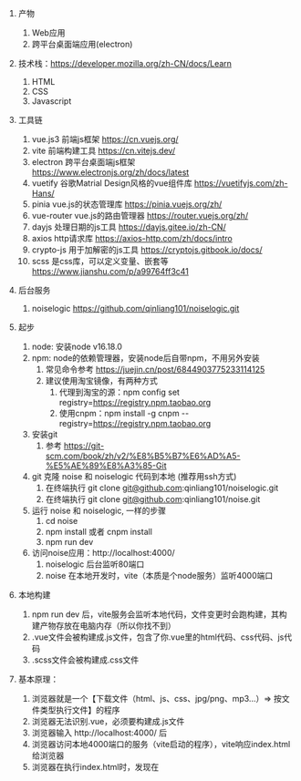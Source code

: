 1. 产物
    1. Web应用
    2. 跨平台桌面端应用(electron)

2. 技术栈：https://developer.mozilla.org/zh-CN/docs/Learn
    1. HTML
    2. CSS
    3. Javascript

3. 工具链
    1. vue.js3 前端js框架 https://cn.vuejs.org/
    2. vite 前端构建工具 https://cn.vitejs.dev/
    3. electron 跨平台桌面端js框架  https://www.electronjs.org/zh/docs/latest
    4. vuetify 谷歌Matrial Design风格的vue组件库 https://vuetifyjs.com/zh-Hans/
    5. pinia vue.js的状态管理库 https://pinia.vuejs.org/zh/
    6. vue-router vue.js的路由管理器 https://router.vuejs.org/zh/
    7. dayjs 处理日期的js工具 https://dayjs.gitee.io/zh-CN/
    8. axios http请求库 https://axios-http.com/zh/docs/intro
    9. crypto-js 用于加解密的js工具 https://cryptojs.gitbook.io/docs/
    10. scss 是css库，可以定义变量、嵌套等 https://www.jianshu.com/p/a99764ff3c41

4. 后台服务
    1. noiselogic https://github.com/qinliang101/noiselogic.git

5. 起步
    1. node: 安装node v16.18.0
    2. npm: node的依赖管理器，安装node后自带npm，不用另外安装
        1. 常见命令参考 https://juejin.cn/post/6844903775233114125
        2. 建议使用淘宝镜像，有两种方式
            1. 代理到淘宝的源：npm config set registry=https://registry.npm.taobao.org
            2. 使用cnpm：npm install -g cnpm --registry=https://registry.npm.taobao.org
    3. 安装git
        1. 参考 https://git-scm.com/book/zh/v2/%E8%B5%B7%E6%AD%A5-%E5%AE%89%E8%A3%85-Git
    4. git 克隆 noise 和 noiselogic 代码到本地 (推荐用ssh方式)
        1. 在终端执行 git clone git@github.com:qinliang101/noiselogic.git
        2. 在终端执行 git clone git@github.com:qinliang101/noise.git
    5. 运行 noise 和 noiselogic, 一样的步骤
        1. cd noise
        2. npm install 或者 cnpm install
        3. npm run dev
    6. 访问noise应用：http://localhost:4000/
        1. noiselogic 后台监听80端口
        2. noise 在本地开发时，vite（本质是个node服务）监听4000端口

6. 本地构建
    1. npm run dev 后，vite服务会监听本地代码，文件变更时会跑构建，其构建产物存放在电脑内存（所以你找不到）
    2. .vue文件会被构建成.js文件，包含了你.vue里的html代码、css代码、js代码
    3. .scss文件会被构建成.css文件

7. 基本原理：
    1. 浏览器就是一个【下载文件（html、js、css、jpg/png、mp3...）=> 按文件类型执行文件】的程序
    2. 浏览器无法识别.vue，必须要构建成.js文件
    3. 浏览器输入 http://localhost:4000/ 后
    4. 浏览器访问本地4000端口的服务（vite启动的程序），vite响应index.html给浏览器
    5. 浏览器在执行index.html时，发现在<script>或<link>有引入 *.js、 *.css、 *.jpg/png 等文件，便一一把它们下载下来
    5. 浏览器执行main.js，在把dom结构插入 index.html 的<div id="app"></div>元素里

6. 目录文件
    1. package.json 是npm的配套文件，用来管理node模块（依赖），定义项目启动时的入口文件
    2. package-lock.json 是用来查看模块的版本，模块依赖的模块等等，是npm install 后自动生成的
    3. node_modules 是依赖集合，是执行 npm install 后的产物
    4. vite.config.js 是vite的配置文件。其原理是vite启动一个node服务，专门用来协助本地开发。
    5. main.js 在index.html引入，js入口文件，从它开始执行vue构建出的js
    6. App.vue 被main.js引入，用来创建vue实例
    7. router/ 存放vue路由，vue-router
    8. store/ 存放vue状态管理，pinia
    9. style/ 存放样式文件，scss
    10. config/ 项目一些自定义的配置文件
    11. assets/ 静态文件资源，图片、视频等等
    12. utils/ 自定义的一些工具
    13. .gitignore 用来制定哪些文件/目录不要提交到git仓库，比如 node_modules 等就不需要提交，开发者自行下载即可
    14. page/ 页面文件
    15. public/ vite构建后存放.js .css等产物的目录
    16. eletron/ eletron入口文件，预加载文件
    17. dist/ vite打包Web的产物，上线时发布的目录
    18. dist-electron/ vite打包eletron的产物，上线时发布的目录